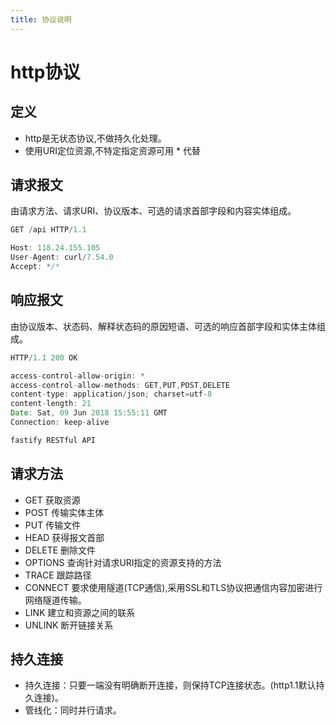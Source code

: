 ```yaml
---
title: 协议说明
---
```


# http协议

## 定义

- http是无状态协议,不做持久化处理。
- 使用URI定位资源,不特定指定资源可用 * 代替

## 请求报文

由请求方法、请求URI、协议版本、可选的请求首部字段和内容实体组成。

```js
GET /api HTTP/1.1

Host: 118.24.155.105
User-Agent: curl/7.54.0
Accept: */*

```

## 响应报文

由协议版本、状态码、解释状态码的原因短语、可选的响应首部字段和实体主体组成。

```js
HTTP/1.1 200 OK

access-control-allow-origin: *
access-control-allow-methods: GET,PUT,POST,DELETE
content-type: application/json; charset=utf-8
content-length: 21
Date: Sat, 09 Jun 2018 15:55:11 GMT
Connection: keep-alive

fastify RESTful API
```

## 请求方法

- GET 获取资源
- POST 传输实体主体
- PUT 传输文件
- HEAD 获得报文首部
- DELETE 删除文件
- OPTIONS 查询针对请求URI指定的资源支持的方法
- TRACE 跟踪路径
- CONNECT 要求使用隧道(TCP通信),采用SSL和TLS协议把通信内容加密进行网络隧道传输。
- LINK 建立和资源之间的联系
- UNLINK 断开链接关系

## 持久连接

- 持久连接：只要一端没有明确断开连接，则保持TCP连接状态。(http1.1默认持久连接)。
- 管线化：同时并行请求。